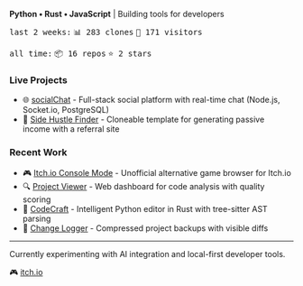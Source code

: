 **Python • Rust • JavaScript** | Building tools for developers
<!-- GITHUB_STATS:START -->
<kbd>last 2 weeks:</kbd> <kbd>📊 283 clones</kbd> <kbd>👥 171 visitors</kbd>

<kbd>all time:</kbd> <kbd>📦 16 repos</kbd> <kbd>⭐ 2 stars</kbd>
<!-- GITHUB_STATS:END -->

### Live Projects



- 🌐 [socialChat](https://socialchat-production.up.railway.app/) - Full-stack social platform with real-time chat (Node.js, Socket.io, PostgreSQL)
- 💼 [Side Hustle Finder](https://side-hustle-finder-production.up.railway.app/) - Cloneable template for generating passive income with a referral site 

### Recent Work
- 🎮 [Itch.io Console Mode](https://wedsmoker.itch.io/itchio-console-mode) - Unofficial alternative game browser for Itch.io 
- 🔍 [Project Viewer](https://github.com/wedsmoker/Project-Viewer) - Web dashboard for code analysis with quality scoring
- 🦀 [CodeCraft](https://github.com/wedsmoker/CodeCraft) - Intelligent Python editor in Rust with tree-sitter AST parsing
- 📝 [Change Logger](https://github.com/wedsmoker/Change-Logger) - Compressed project backups with visible diffs

---

Currently experimenting with AI integration and local-first developer tools.

🎮 [itch.io](https://wedsmoker.itch.io/)
